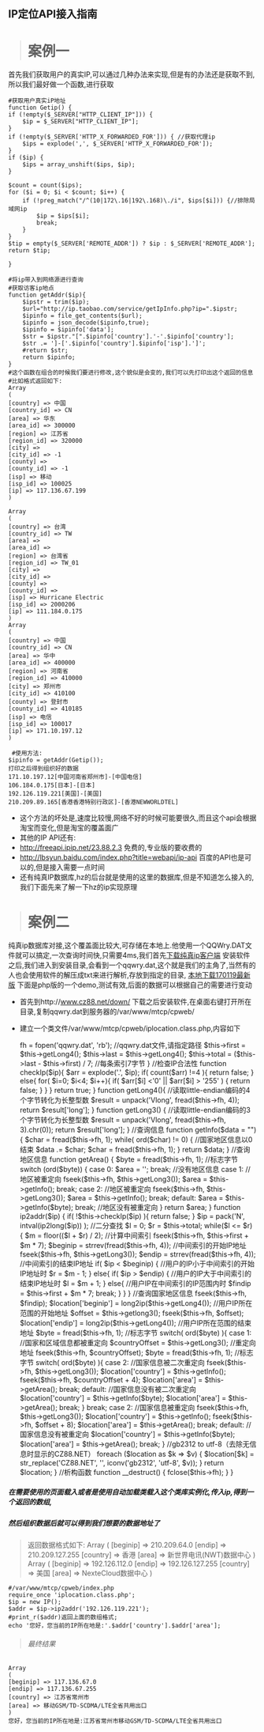 ## IP定位API接入指南

> # 案例一

首先我们获取用户的真实IP,可以通过几种办法来实现,但是有的办法还是获取不到,所以我们最好做一个函数,进行获取

    #获取用户真实iP地址
    function Getip() {
    if (!empty($_SERVER["HTTP_CLIENT_IP"])) {
        $ip = $_SERVER["HTTP_CLIENT_IP"];
    }
    if (!empty($_SERVER['HTTP_X_FORWARDED_FOR'])) { //获取代理ip
        $ips = explode(',', $_SERVER['HTTP_X_FORWARDED_FOR']);
    }
    if ($ip) {
        $ips = array_unshift($ips, $ip);
    }
    
    $count = count($ips);
    for ($i = 0; $i < $count; $i++) {
        if (!preg_match("/^(10|172\.16|192\.168)\./i", $ips[$i])) {//排除局域网ip
            $ip = $ips[$i];
            break;
        }
    }
    $tip = empty($_SERVER['REMOTE_ADDR']) ? $ip : $_SERVER['REMOTE_ADDR'];
    return $tip;
    
    }
    
    #将ip带入到网络源进行查询
    #获取访客ip地点
    function getAddr($ip){
        $ipstr = trim($ip);
        $url="http://ip.taobao.com/service/getIpInfo.php?ip=".$ipstr; 
        $ipinfo = file_get_contents($url);
        $ipinfo = json_decode($ipinfo,true);
        $ipinfo = $ipinfo['data'];
        $str = $ipstr."[".$ipinfo['country'].'-'.$ipinfo['country'];
        $str .= ']-['.$ipinfo['country'].$ipinfo['isp'].']';
        #return $str;
        return $ipinfo;
    }
    #这个函数在组合的时候我们要进行修改,这个貌似是会变的,我们可以先打印出这个返回的信息
    #比如格式返回如下:
    Array
    (
    [country] => 中国
    [country_id] => CN
    [area] => 华东
    [area_id] => 300000
    [region] => 江苏省
    [region_id] => 320000
    [city] => 
    [city_id] => -1
    [county] => 
    [county_id] => -1
    [isp] => 移动
    [isp_id] => 100025
    [ip] => 117.136.67.199
    )
    
    Array
    (
    [country] => 台湾
    [country_id] => TW
    [area] => 
    [area_id] => 
    [region] => 台湾省
    [region_id] => TW_01
    [city] => 
    [city_id] => 
    [county] => 
    [county_id] => 
    [isp] => Hurricane Electric
    [isp_id] => 2000206
    [ip] => 111.184.0.175
    )
    Array
    (
    [country] => 中国
    [country_id] => CN
    [area] => 华中
    [area_id] => 400000
    [region] => 河南省
    [region_id] => 410000
    [city] => 郑州市
    [city_id] => 410100
    [county] => 登封市
    [county_id] => 410185
    [isp] => 电信
    [isp_id] => 100017
    [ip] => 171.10.197.12
    )

     #使用方法:
    $ipinfo = getAddr(Getip());
    打印之后得到组织好的数据
    171.10.197.12[中国河南省郑州市]-[中国电信]
    106.184.0.175[日本]-[日本]
    192.126.119.221[美国]-[美国]
    210.209.89.165[香港香港特别行政区]-[香港NEWWORLDTEL]

* 这个方法的坏处是,速度比较慢,网络不好的时候可能要很久,而且这个api会根据淘宝而变化,但是淘宝的覆盖面广
* 其他的IP API还有:
* http://freeapi.ipip.net/23.88.2.3 免费的,专业版的要收费的
* http://lbsyun.baidu.com/index.php?title=webapi/ip-api 百度的API也是可以的,但是接入需要一点时间
* 还有纯真IP数据库,hz的后台就是使用的这里的数据库,但是不知道怎么接入的,我们下面先来了解一下hz的ip实现原理



> # 案例二

纯真ip数据库对接,这个覆盖面比较大,可存储在本地上.他使用一个QQWry.DAT文件就可以搞定,一次查询时间快,只需要4ms,我们首先[下载纯真ip客户端](http://cz88.net)
安装软件之后,我们进入到安装目录,会看到一个qqwry.dat,这个就是我们的主角了,当然有的人也会使用软件的解压成txt来进行解析,存放到指定的目录,
[本地下载170119最新版](../download/qqwry.dat)
下面是php版的一个demo,测试有效,后面的数据可以根据自己的需要进行变动
* 首先到http://www.cz88.net/down/ 下载之后安装软件,在桌面右键打开所在目录,复制qqwry.dat到服务器的/var/www/mtcp/cpweb/
* 建立一个类文件/var/www/mtcp/cpweb/iplocation.class.php,内容如下



    <?php
    class IP {
    var $fh;        //IP数据库文件句柄
    var $first;        //第一条索引
    var $last;        //最后一条索引
    var $total;        //索引总数
    
    //构造函数
    function __construct(){
        $this->fh = fopen('qqwry.dat', 'rb');                //qqwry.dat文件,请指定路径
        $this->first = $this->getLong4();
        $this->last  = $this->getLong4();
        $this->total = ($this->last - $this->first) / 7;    //每条索引7字节
    }

    //检查IP合法性
    function checkIp($ip){
        $arr = explode('.', $ip);
        if( count($arr) !=4 ){
            return false;
        }
        else{
            for( $i=0; $i<4; $i++){
                if( $arr[$i] <'0' || $arr[$i] > '255' ) {
                    return false;
                }
            }
        }
        return true;
    }
    
    function getLong4(){
        //读取little-endian编码的4个字节转化为长整型数
        $result = unpack('Vlong', fread($this->fh, 4));
        return $result['long'];
    }
    
    function getLong3() {
        //读取little-endian编码的3个字节转化为长整型数
        $result = unpack('Vlong', fread($this->fh, 3).chr(0));
        return $result['long'];
    }

    //查询信息
    function getInfo($data = "") {
        $char = fread($this->fh, 1);
        while( ord($char) != 0) {        //国家地区信息以0结束
            $data .= $char;
            $char = fread($this->fh, 1);
        }
        return $data;
    }
    //查询地区信息
    function getArea() {
        $byte = fread($this->fh, 1);    //标志字节
        switch (ord($byte)) {
            case 0: $area = ''; break;    //没有地区信息
            case 1:        //地区被重定向
                fseek($this->fh, $this->getLong3());
                $area = $this->getInfo(); break;
            case 2:        //地区被重定向
            fseek($this->fh, $this->getLong3());
            $area = $this->getInfo(); break;
            default: $area = $this->getInfo($byte);  break;        //地区没有被重定向
        }
        return $area;
    }

    function ip2addr($ip) {
        if( !$this->checkIp($ip) ){
            return false;
        }

        $ip = pack('N', intval(ip2long($ip)) );

        //二分查找
        $l = 0;
        $r = $this->total;

        while($l <= $r) {
            $m = floor(($l + $r) / 2);                //计算中间索引
            fseek($this->fh, $this->first + $m * 7);
            $beginip = strrev(fread($this->fh, 4)); //中间索引的开始IP地址
            fseek($this->fh, $this->getLong3());
            $endip = strrev(fread($this->fh, 4));    //中间索引的结束IP地址

            if( $ip < $beginip) {    //用户的IP小于中间索引的开始IP地址时
                $r = $m - 1;
            }
            else{
                if( $ip > $endip) {    //用户的IP大于中间索引的结束IP地址时
                    $l = $m + 1;
                }
                else{                //用户IP在中间索引的IP范围内时
                    $findip = $this->first + $m * 7;
                    break;
                }
            }
        }

        //查询国家地区信息
        fseek($this->fh, $findip);
        $location['beginip'] = long2ip($this->getLong4());    //用户IP所在范围的开始地址
        $offset = $this->getlong3();
        fseek($this->fh, $offset);
        $location['endip'] = long2ip($this->getLong4());    //用户IP所在范围的结束地址
        
        $byte = fread($this->fh, 1);                //标志字节
        switch( ord($byte) ){
            case 1:            //国家和区域信息都被重定向
                $countryOffset = $this->getLong3();    //重定向地址
                fseek($this->fh, $countryOffset);
                $byte = fread($this->fh, 1);        //标志字节
                switch( ord($byte) ){
                    case 2: //国家信息被二次重定向
                        fseek($this->fh, $this->getLong3());
                        $location['country'] = $this->getInfo();
                        fseek($this->fh, $countryOffset + 4);
                        $location['area'] = $this->getArea();
                        break;
                    default: //国家信息没有被二次重定向
                        $location['country'] = $this->getInfo($byte);
                        $location['area'] = $this->getArea();
                        break;
                }
                break;

            case 2:            //国家信息被重定向
                fseek($this->fh, $this->getLong3());
                $location['country'] = $this->getInfo();
                fseek($this->fh, $offset + 8);
                $location['area'] = $this->getArea();
                break;

            default:        //国家信息没有被重定向
                $location['country'] = $this->getInfo($byte);
                $location['area'] = $this->getArea();
                break;
        }

        //gb2312 to utf-8（去除无信息时显示的CZ88.NET）
        foreach ($location as $k => $v) {
            $location[$k] = str_replace('CZ88.NET', '', iconv('gb2312', 'utf-8', $v));
        }

        return $location;
    }

    //析构函数
    function __destruct() {
        fclose($this->fh);
    }
    
    }


##### 在需要使用的页面载入或者是使用自动加载类载入这个类库实例化,传入ip,得到一个返回的数组,
##### 然后组织数据后就可以得到我们想要的数据地址了

> 返回数据格式如下:
Array
(
    [beginip] => 210.209.64.0
    [endip] => 210.209.127.255
    [country] => 香港
    [area] => 新世界电讯(NWT)数据中心
)
Array
(
    [beginip] => 192.126.112.0
    [endip] => 192.126.127.255
    [country] => 美国
    [area] => NexteCloud数据中心
)

    #/var/www/mtcp/cpweb/index.php
    require_once 'iplocation.class.php';
    $ip = new IP();
    $addr = $ip->ip2addr('192.126.119.221');
    #print_r($addr)返回上面的数组格式;
    echo '您好，您当前的IP所在地是:'.$addr['country'].$addr['area'];
    
> ###### 最终结果
    Array
    (
    [beginip] => 117.136.67.0
    [endip] => 117.136.67.255
    [country] => 江苏省常州市
    [area] => 移动GSM/TD-SCDMA/LTE全省共用出口
    )
    您好，您当前的IP所在地是:江苏省常州市移动GSM/TD-SCDMA/LTE全省共用出口
    




    
